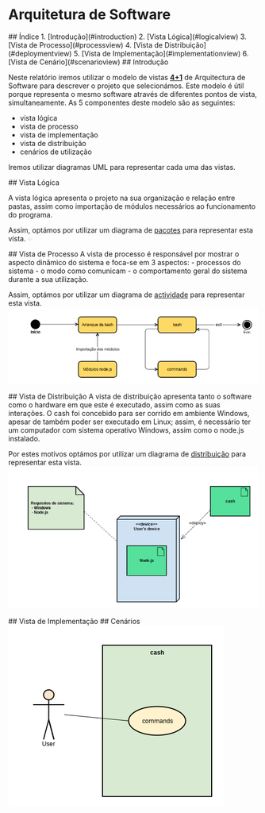 # Arquitetura de Software

<a name="index"/>
## Índice
1. [Introdução](#introduction)
2. [Vista Lógica](#logicalview)
3. [Vista de Processo](#processview)
4. [Vista de Distribuição](#deploymentview)
5. [Vista de Implementação](#implementationview)
6. [Vista de Cenário](#scenarioview)

<a name="introduction"/>
## Introdução

Neste relatório iremos utilizar o modelo de vistas [**4+1**](https://en.wikipedia.org/wiki/4%2B1_architectural_view_model) de Arquitectura de Software para descrever o projeto que selecionámos. Este modelo é útil porque representa o mesmo software através de diferentes pontos de vista, simultaneamente. As 5 componentes deste modelo são as seguintes:
 - vista lógica
 - vista de processo
 - vista de implementação
 - vista de distribuição
 - cenários de utilização


Iremos utilizar diagramas UML para representar cada uma das vistas.



<a name="logicalview"/>
## Vista Lógica

A vista lógica apresenta o projeto na sua organização e relação entre pastas, assim como importação de módulos necessários ao funcionamento do programa.

Assim, optámos por utilizar um diagrama de [pacotes](https://en.wikipedia.org/wiki/Package_diagram) para representar esta vista.
<img src="views/Logicalview.png" width=10 />

<a name="processview"/>
## Vista de Processo
A vista de processo é responsável por mostrar o aspecto dinâmico do sistema e foca-se em 3 aspectos:
- processos do sistema
- o modo como comunicam
- o comportamento geral do sistema durante a sua utilização. 

Assim, optámos por utilizar um diagrama de [actividade](https://en.wikipedia.org/wiki/Activity_diagram) para representar esta vista.
<img src="views/ProcessView.png" />

<a name="deploymentview"/>
## Vista de Distribuição
A vista de distribuição apresenta tanto o software como o hardware em que este é executado, assim como as suas interações. O cash foi concebido para ser corrido em ambiente Windows, apesar de também poder ser executado em Linux; assim, é necessário ter um computador com sistema operativo Windows, assim como o node.js instalado.

Por estes motivos optámos por utilizar um diagrama de [distribuição](https://en.wikipedia.org/wiki/Deployment_diagram) para representar esta vista.
<img src="views/deploymentview.png" />

<a name="implementationview"/>
## Vista de Implementação

<a name="scenarioview"/>
## Cenários
<img src ="views/ScenarioView.png" />
